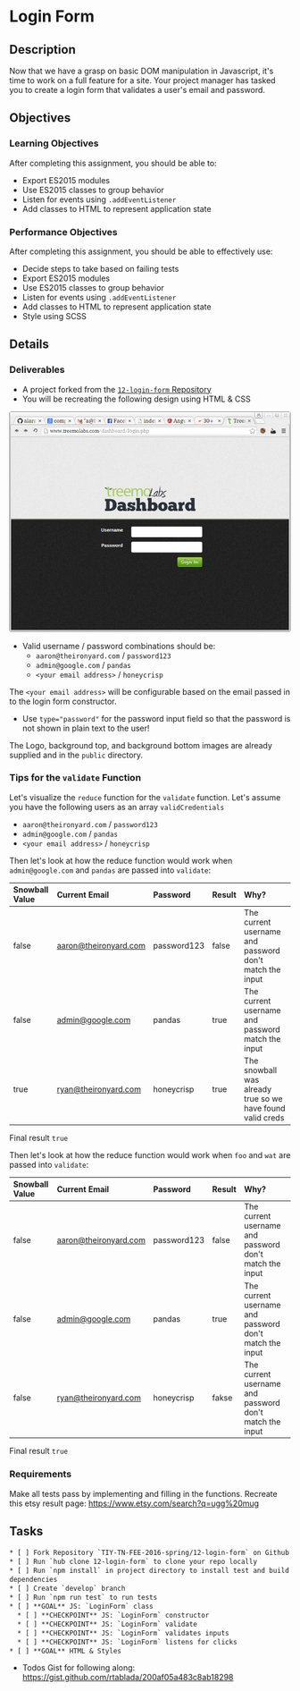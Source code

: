 # Login Form

## Description

Now that we have a grasp on basic DOM manipulation in Javascript,
it's time to work on a full feature for a site.
Your project manager has tasked you to create a login form that validates a user's email and password.

## Objectives

### Learning Objectives

After completing this assignment, you should be able to:

* Export ES2015 modules
* Use ES2015 classes to group behavior
* Listen for events using `.addEventListener`
* Add classes to HTML to represent application state

### Performance Objectives

After completing this assignment, you should be able to effectively use:

* Decide steps to take based on failing tests
* Export ES2015 modules
* Use ES2015 classes to group behavior
* Listen for events using `.addEventListener`
* Add classes to HTML to represent application state
* Style using SCSS

## Details

### Deliverables

* A project forked from the [`12-login-form` Repository](https://github.com/TIY-TN-FEE-2016-spring/12-login-form)
* You will be recreating the following design using HTML & CSS

![Login Form](./login.png)

* Valid username / password combinations should be:
	* `aaron@theironyard.com` / `password123`
	* `admin@google.com` / `pandas`
	* `<your email address>` / `honeycrisp`

The `<your email address>` will be configurable based on the email passed in to the login form constructor.

* Use `type="password"` for the password input field so that the password is not shown in plain text to the user!

The Logo, background top, and background bottom images are already supplied and in the `public` directory.

### Tips for the `validate` Function

Let's visualize the `reduce` function for the `validate` function.
Let's assume you have the following users as an array `validCredentials`

* `aaron@theironyard.com` / `password123`
* `admin@google.com` / `pandas`
* `<your email address>` / `honeycrisp`

Then let's look at how the reduce function would work when `admin@google.com` and `pandas` are passed into `validate`:

| Snowball Value | Current Email         | Password       | Result     | Why?                                                       |
| :------------- | :-------------------- | :------------- | :--------- | :--------------------------------------------------------- |
| false          | aaron@theironyard.com | password123    | false      | The current username and password don't match the input    |
| false          | admin@google.com      | pandas         | true       | The current username and password match the input          |
| true           | ryan@theironyard.com  | honeycrisp     | true       | The snowball was already true so we have found valid creds |

Final result `true`

Then let's look at how the reduce function would work when `foo` and `wat` are passed into `validate`:

| Snowball Value | Current Email         | Password       | Result     | Why?                                                       |
| :------------- | :-------------------- | :------------- | :--------- | :--------------------------------------------------------- |
| false          | aaron@theironyard.com | password123    | false      | The current username and password don't match the input    |
| false          | admin@google.com      | pandas         | true       | The current username and password don't match the input    |
| false          | ryan@theironyard.com  | honeycrisp     | fakse      | The current username and password don't match the input    |

Final result `true`

### Requirements

Make all tests pass by implementing and filling in the functions.
Recreate this etsy result page:  https://www.etsy.com/search?q=ugg%20mug

## Tasks

```
* [ ] Fork Repository `TIY-TN-FEE-2016-spring/12-login-form` on Github
* [ ] Run `hub clone 12-login-form` to clone your repo locally
* [ ] Run `npm install` in project directory to install test and build dependencies
* [ ] Create `develop` branch
* [ ] Run `npm run test` to run tests
* [ ] **GOAL** JS: `LoginForm` class
  * [ ] **CHECKPOINT** JS: `LoginForm` constructor
  * [ ] **CHECKPOINT** JS: `LoginForm` validate
  * [ ] **CHECKPOINT** JS: `LoginForm` validates inputs
  * [ ] **CHECKPOINT** JS: `LoginForm` listens for clicks
* [ ] **GOAL** HTML & Styles
```

* Todos Gist for following along: https://gist.github.com/rtablada/200af05a483c8ab18298
